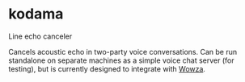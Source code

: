 kodama
======

Line echo canceler

Cancels acoustic echo in two-party voice conversations. Can be run standalone
on separate machines as a simple voice chat server (for testing), but is
currently designed to integrate with [Wowza](www.wowza.com).
